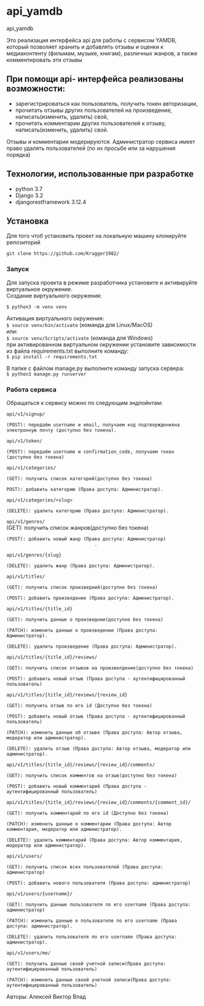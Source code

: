 # api_yamdb
api_yamdb


Это реализация интерфейса api для работы с сервисом YAMDB, который позволяет хранить и добавлять отзывы
и оценки к медиаконтенту (фильмам, музыке, книгам), различных жанров, а также комментировать эти отзывы

## При помощи api- интерфейса реализованы возможности:
- зарегистрироваться как пользователь, получить токен авторизации,
- прочитать отзывы других пользователей на произведение, написать(изменить, удалить) свой,
- прочитать комментарии других пользователей к отзыву, написать(изменить, удалить) свой.

Отзывы и комментарии модерируются.
Администратор сервиса имеет право удалять пользователей (по их просьбе или за нарушения порядка)

## Технологии, использованные при разработке
- python 3.7  
- Django 3.2
- djangorestframework 3.12.4  

## Установка

Для того чтоб установить проект на локальную машину клонируйте репозиторий  
```
git clone https://github.com/Krugger1982/
```

### Запуск

Для запуска проекта в режиме разработчика установите и активируйте виртуальное окружение.  
Cоздание виртуального окружения:  
```
$ python3 -m venv venv
```

Активация виртуального окружения:  
```$ source venv/bin/activate``` (команда для Linux/MacOS)  
или:  
```$ source venv/Scripts/activate``` (команда для Windows)  
при активированном виртуальном окружении установите зависимости из файла requirements.txt
выполните команду:  
```$ pip install -r requirements.txt```

В папке с файлом manage.py выполните команду запуска сервера:  
```$ python3 manage.py runserver```  

### Работа сервиса  
  
Обращаться к сервису можно по следующим эндпойнтам:  

`api/v1/signup/`                    
    
    (POST): передаём username и email, получаем код подтвержденияна электронную почту (доступно без токена).

`api/v1/token/`           

    (POST): передаём username и confirmation_code, получаем токен (доступно без токена)

`api/v1/categories/`                
    
    (GET): получить список категорий(доступно без токена)

    POST): добавить категорию (Права доступа: Администратор).  

`api/v1/categories/<slug>`          
    
    (DELETE): удалить категорию (Права доступа: Администратор). 

`api/v1/genres/`                    
    (GET): получить список жанров(доступно без токена)

    (POST): добавить новый жанр (Права доступа: Администратор)
                                    .  
`api/v1/genres/{slug}`              
                                    
    (DELETE): удалить жанр (Права доступа: Администратор). 

`api/v1/titles/`

    (GET): получить список произведний(доступно без токена)

    (POST): добавить произведение (Права доступа: Администратор).  

`api/v1/titles/{title_id}`          
    
    (GET): получить данные о произведнии(доступно без токена)

    (PATCH): изменить данные о произведении (Права доступа: Администратор).  

    (DELETE): удалить произведение (Права доступа: Администратор). 

`api/v1/titles/{title_id}/reviews/` 
    
    (GET): получить список отзывов на произвелдение(доступно без токена)

    (POST): добавить новый отзыв (Права доступа - аутентифицированный пользователь)

`api/v1/titles/{title_id}/reviews/{review_id}`
                                    
    (GET): получить отзыв по его id (Доступно без токена)

    (POST): добавить новый отзыв (Права доступа - аутентифицированный пользователь)   

    (PATCH): изменить данные об отзыве (Права доступа: Автор отзыва, модератор или администратор).  

    (DELETE): удалить отзыв (Права доступа: Автор отзыва, модератор или администратор). 

`api/v1/titles/{title_id}/reviews/{review_id}/comments/`
                                    
    (GET): получить список комментов на отзыв(доступно без токена)

    (POST): добавить новый комментарий (Права доступа - аутентифицированный пользователь)

`api/v1/titles/{title_id}/reviews/{review_id}/comments/{comment_id}/`
                                    
    (GET): получить комментарий по его id (Доступно без токена)

    (PATCH): изменить данные о комментарии (Права доступа: Автор комментария, модератор или администратор).  

    (DELETE): удалить комментарий (Права доступа: Автор комментария, модератор или администратор). 

`api/v1/users/`                     

    (GET): получить список всех пользователей (Права доступа: администратор)

    (POST): добавить нового пользователя (Права доступа: администратор)

`api/v1/users/{username}/`         

    (GET): получить данные пользователя по его username (Права доступа: администратор)

    (PATCH): изменить данные о пользователе по его username (Права доступа: администратор).  

    (DELETE): удалить пользователя по его username (Права доступа: администратор). 

`api/v1/users/me/`             

    (GET): получить данные своей учетной записи(Права доступа: аутентифицированный пользователь)

    (PATCH): изменить данные своей учетной записи(Права доступа: аутентифицированный пользователь)

Авторы:
Алексей
Виктор
Влад